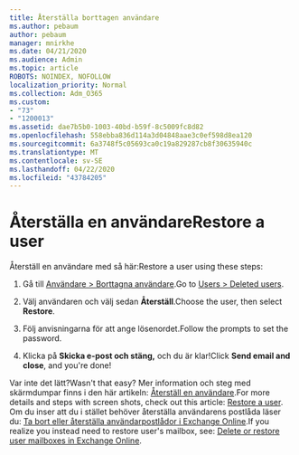 ```yaml
---
title: Återställa borttagen användare
ms.author: pebaum
author: pebaum
manager: mnirkhe
ms.date: 04/21/2020
ms.audience: Admin
ms.topic: article
ROBOTS: NOINDEX, NOFOLLOW
localization_priority: Normal
ms.collection: Adm_O365
ms.custom:
- "73"
- "1200013"
ms.assetid: dae7b5b0-1003-40bd-b59f-8c5009fc8d82
ms.openlocfilehash: 558ebba836d114a3d04848aae3c0ef598d8ea120
ms.sourcegitcommit: 6a3748f5c05693ca0c19a829287cb8f30635940c
ms.translationtype: MT
ms.contentlocale: sv-SE
ms.lasthandoff: 04/22/2020
ms.locfileid: "43784205"
---
```

# <a name="restore-a-user"></a><span data-ttu-id="b7ade-102">Återställa en användare</span><span class="sxs-lookup"><span data-stu-id="b7ade-102">Restore a user</span></span>

<span data-ttu-id="b7ade-103">Återställ en användare med så här:</span><span class="sxs-lookup"><span data-stu-id="b7ade-103">Restore a user using these steps:</span></span>
  
1. <span data-ttu-id="b7ade-104">Gå till [Användare \> Borttagna användare](https://admin.microsoft.com/adminportal/home#/deletedusers).</span><span class="sxs-lookup"><span data-stu-id="b7ade-104">Go to [Users \> Deleted users](https://admin.microsoft.com/adminportal/home#/deletedusers).</span></span>

2. <span data-ttu-id="b7ade-105">Välj användaren och välj sedan **Återställ**.</span><span class="sxs-lookup"><span data-stu-id="b7ade-105">Choose the user, then select **Restore**.</span></span>

3. <span data-ttu-id="b7ade-106">Följ anvisningarna för att ange lösenordet.</span><span class="sxs-lookup"><span data-stu-id="b7ade-106">Follow the prompts to set the password.</span></span>

4. <span data-ttu-id="b7ade-107">Klicka på **Skicka e-post och stäng,** och du är klar!</span><span class="sxs-lookup"><span data-stu-id="b7ade-107">Click **Send email and close**, and you're done!</span></span>

<span data-ttu-id="b7ade-108">Var inte det lätt?</span><span class="sxs-lookup"><span data-stu-id="b7ade-108">Wasn't that easy?</span></span> <span data-ttu-id="b7ade-109">Mer information och steg med skärmdumpar finns i den här artikeln: [Återställ en användare](https://docs.microsoft.com/office365/admin/add-users/restore-user).</span><span class="sxs-lookup"><span data-stu-id="b7ade-109">For more details and steps with screen shots, check out this article: [Restore a user](https://docs.microsoft.com/office365/admin/add-users/restore-user).</span></span> <span data-ttu-id="b7ade-110">Om du inser att du i stället behöver återställa användarens postlåda läser du: [Ta bort eller återställa användarpostlådor i Exchange Online](https://docs.microsoft.com/exchange/recipients-in-exchange-online/delete-or-restore-mailboxes).</span><span class="sxs-lookup"><span data-stu-id="b7ade-110">If you realize you instead need to restore user's mailbox, see: [Delete or restore user mailboxes in Exchange Online](https://docs.microsoft.com/exchange/recipients-in-exchange-online/delete-or-restore-mailboxes).</span></span>